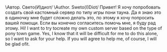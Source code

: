 \Автор. Свето(И)диот/
\Author. Sweto(I)Diot/
Привет!
Я хочу попробовать создать свой кастомный сервер по типу игры пони тауна.
Да я знаю это в одиночку мне будет сложно делать это, по этому я хочу попросить вашей помощи. Если вы конечно согласитесь помочь мне, я буду рад этому.
Hi!
I want to try tocreate my own custom server based on the type of pony town game. Yes, I know that it will be difficult for me to do this alone, so I want to ask for your help. If you will agree to help me, of course, I will be glad ofit.
